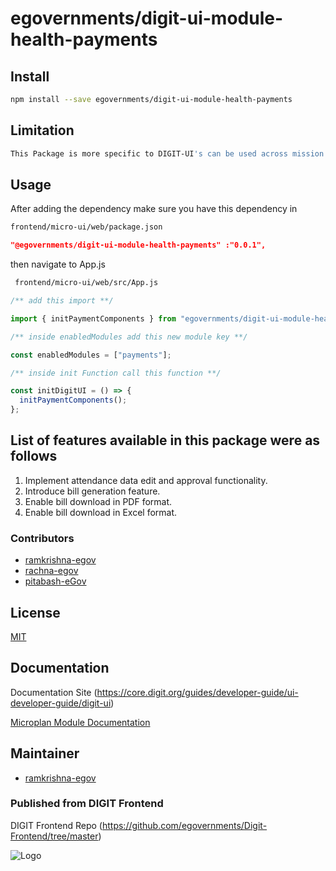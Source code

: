 # egovernments/digit-ui-module-health-payments

## Install

```bash
npm install --save egovernments/digit-ui-module-health-payments
```

## Limitation

```bash
This Package is more specific to DIGIT-UI's can be used across mission's
```

## Usage

After adding the dependency make sure you have this dependency in

```bash
frontend/micro-ui/web/package.json
```

```json
"@egovernments/digit-ui-module-health-payments" :"0.0.1",
```

then navigate to App.js

```bash
 frontend/micro-ui/web/src/App.js
```

```jsx
/** add this import **/

import { initPaymentComponents } from "egovernments/digit-ui-module-health-payments"

/** inside enabledModules add this new module key **/

const enabledModules = ["payments"];

/** inside init Function call this function **/

const initDigitUI = () => {
  initPaymentComponents();
};

```

## List of features available in this package were as follows

1. Implement attendance data edit and approval functionality.
2. Introduce bill generation feature.
3. Enable bill download in PDF format.
4. Enable bill download in Excel format.


### Contributors

- [ramkrishna-egov](https://github.com/ramkrishna-egov)
- [rachna-egov](https://github.com/rachna-egov)
- [pitabash-eGov](https://github.com/pitabash-eGov)

## License

[MIT](https://choosealicense.com/licenses/mit/)

## Documentation

Documentation Site (https://core.digit.org/guides/developer-guide/ui-developer-guide/digit-ui)

[Microplan Module Documentation](https://docs.digit.org/public-health/v1.7/setup/configuration/ui-configuration)

## Maintainer

- [ramkrishna-egov](https://www.github.com/ramkrishna-egov)


### Published from DIGIT Frontend 
DIGIT Frontend Repo (https://github.com/egovernments/Digit-Frontend/tree/master)


![Logo](https://s3.ap-south-1.amazonaws.com/works-dev-asset/mseva-white-logo.png)

